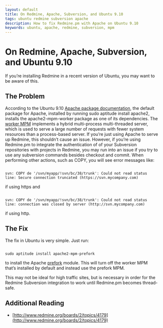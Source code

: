```yaml
---
layout: default
title: On Redmine, Apache, Subversion, and Ubuntu 9.10
tags: ubuntu redmine subversion apache
description: How to fix Redmine.pm with Apache on Ubuntu 9.10
keywords: ubuntu, apache, redmine, subversion, mpm
---
```


On Redmine, Apache, Subversion, and Ubuntu 9.10
===============================================

If you’re installing Redmine in a recent version of Ubuntu, you may want to be aware of this.

The Problem
-----------

According to the Ubuntu 9.10 [Apache package documentation](http://packages.ubuntu.com/karmic/apache2), the default package for Apache, installed by running sudo aptitude install apache2, installs the apache2-mpm-worker package as one of its dependencies. The [worker MPM](http://httpd.apache.org/docs/2.1/mod/worker.html) implements a hybrid multi-process multi-threaded server, which is used to serve a large number of requests with fewer system resources than a process-based server. If you’re just using Apache to serve up Redmine, this shouldn’t cause an issue. However, if you’re using Redmine.pm to integrate the authentication of of your Subversion repositories with projects in Redmine, you may run into an issue if you try to use any subversion commands besides checkout and commit. When performing other actions, such as COPY, you will see error messages like:

<code>
svn: COPY de '/svn/myapp/!svn/bc/38/trunk': Could not read status line: Secure connection truncated (https://svn.mycompany.com)
</code>

if using https and

<code>
svn: COPY de '/svn/myapp/!svn/bc/38/trunk': Could not read status line: connection was closed by server (http://svn.mycompany.com)
</code>

if using http.

The Fix
-------

The fix in Ubuntu is very simple. Just run:

<code>
sudo aptitude install apache2-mpm-prefork
</code>

to install the Apache [prefork](http://httpd.apache.org/docs/2.0/mod/prefork.html) module. This will turn off the worker MPM that’s installed by default and instead use the prefork MPM.

This may not be ideal for high traffic sites, but is necessary in order for the Redmine Subversion integration to work until Redmine.pm becomes thread-safe.

Additional Reading
------------------

* [http://www.redmine.org/boards/2/topics/4179](http://www.redmine.org/boards/2/topics/4179)